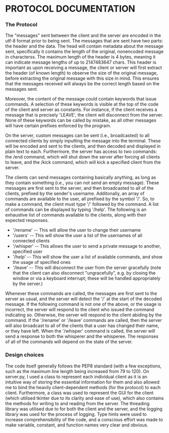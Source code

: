 # PROTOCOL DOCUMENTATION

### The Protocol

The "messages" sent between the client and the server are encoded in the utf-8 format prior to being sent. The messages that are sent have two parts: the header and the data. The head will contain metadata about the message sent, specifically it contains the length of the original, nonencoded message in characterss. The maximum length of the header is 4 bytes, meaning it can indicate message lengths of up to 2147483647 chars. This header is important as upon receiving a message, the client or server will first extract the header (of known length) to observe the size of the original message, before extracting the original message with this size in mind. This ensures that the messages received will always be the correct length based on the messages sent.

Moreover, the content of the message could contain keywords that issue commands. A selection of these keywords is visible at the top of the code of the client and server as constants. For instance, if the client receives a message that is precisely 'LEAVE', the client will disconnect from the server. None of these keywords can be called by mistake, as all other messages will have certain prefixes enforced by the program.


On the server, custom messages can be sent (i.e., broadcasted) to all connected clients by simply inputting the message into the terminal. These will be encoded and sent to the clients, and then decoded and displayed in plain text to each. Furthermore, the server has access to two commands: the /end command, which will shut down the server after forcing all clients to leave, and the /kick command, which will kick a specified client from the server.

The clients can send messages containing basically anything, as long as they contain something (i.e., you can not send an empty message). These messages are first sent to the server, and then broadcasted to all of the clients, prefixed by the sender's username. Additonally, an array of commands are available to the user, all prefixed by the symbol '/'. So, to make a command, the client must type '/' followed by the command. A list of commands can be displayed by typing '/help'. The following is an exhaustive list of commands available to the clients, along with their expected responses.
- '/rename'   -- This will allow the user to change their username
- '/users'    -- This will show the user a list of the usernames of all connected clients
- '/whisper'  -- This allows the user to send a private message to another, specified user
- '/help'     -- This will show the user a list of available commands, and show the usage of specified ones
- '/leave'    -- This will disconnect the user from the server gracefully (note that the client can also disconnect "ungracefully", e.g. by closing the window or via a keyboard interrupt; these will be handled appropriately by the server.)

Whenever these commands are called, the messages are first sent to the server as usual, and the server will detect the '/' at the start of the decoded message. If the following command is not one of the above, or the usage is incorrect, the server will respond to the client who issued the command indicating so. Otherwise, the server will respond to the client abiding by the command. If the '/rename' or '/leave' commands are called, then the server will also broadcast to all of the clients that a user has changed their name, or they have left. When the '/whisper' command is called, the server will send a response to both the whisperer and the whisperee. The responses of all of the commands will depend on the state of the server.



### Design choices

The code itself generally follows the PEP8 standard (with a few exceptions, such as the maximum line length being increased from 79 to 120). On server.py, I used a class to represent each individual client as it is an intuitive way of storing the essential information for them and also allowed me to bind the heavily client-dependent methods (for the protocol) to each client. Furthermore, a class was used to represent the GUI for the client (which utilised tkinter due to its clarity and ease of use), which also contains the methods for writing to and reading from the server. The threading library was utilised due to for both the client and the server, and the logging library was used for the process of logging. Type hints were used to increase comprehensibility of the code, and a conscious effort was made to make variable, constant, and function names very clear and obvious.